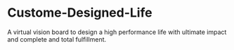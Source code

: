 # Custome-Designed-Life
A virtual vision board to design a high performance life with ultimate impact and complete and total fulfillment. 
